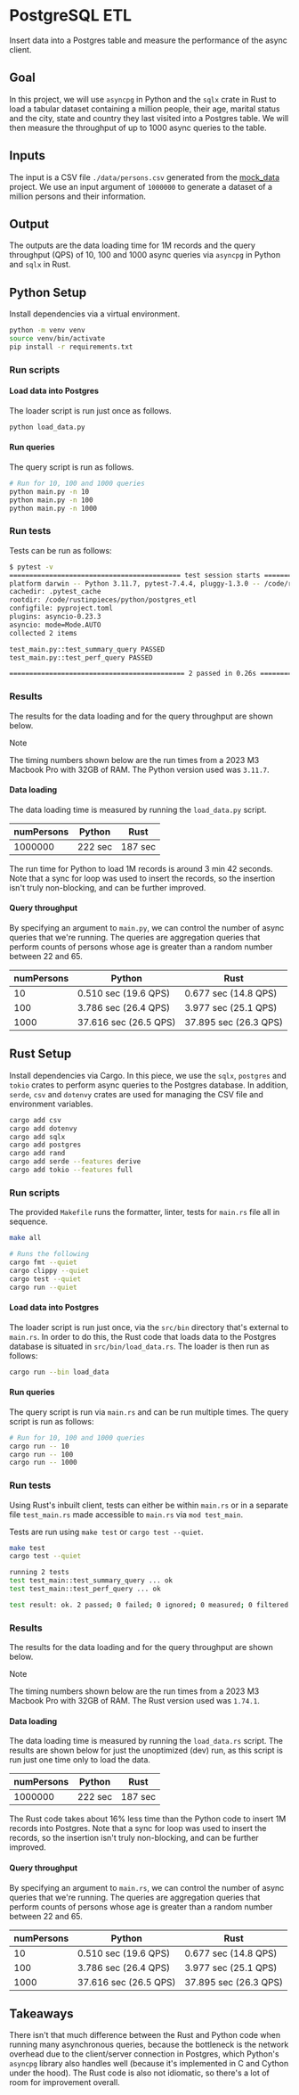 # PostgreSQL ETL

Insert data into a Postgres table and measure the performance of the async client.

## Goal

In this project, we will use `asyncpg` in Python and the `sqlx` crate in Rust to load a tabular
dataset containing a million people, their age, marital status and the city, state and country they
last visited into a Postgres table. We will then measure the throughput of up to 1000 async queries
to the table.

## Inputs

The input is a CSV file `./data/persons.csv` generated from the [mock_data](../mock_data) project.
We use an input argument of `1000000` to generate a dataset of a million persons and their
information.

## Output

The outputs are the data loading time for 1M records and the query throughput (QPS) of 10, 100 and
1000 async queries via `asyncpg` in Python and `sqlx` in Rust.

## Python Setup

Install dependencies via a virtual environment.

```bash
python -m venv venv
source venv/bin/activate
pip install -r requirements.txt
```

### Run scripts

#### Load data into Postgres

The loader script is run just once as follows.

```bash
python load_data.py
```

#### Run queries

The query script is run as follows.

```bash
# Run for 10, 100 and 1000 queries
python main.py -n 10
python main.py -n 100
python main.py -n 1000
```

### Run tests

Tests can be run as follows:

```bash
$ pytest -v
=========================================== test session starts ============================================
platform darwin -- Python 3.11.7, pytest-7.4.4, pluggy-1.3.0 -- /code/rustinpieces/python/postgres_etl/.venv/bin/python3.11
cachedir: .pytest_cache
rootdir: /code/rustinpieces/python/postgres_etl
configfile: pyproject.toml
plugins: asyncio-0.23.3
asyncio: mode=Mode.AUTO
collected 2 items

test_main.py::test_summary_query PASSED                                                              [ 50%]
test_main.py::test_perf_query PASSED                                                                 [100%]

============================================ 2 passed in 0.26s =============================================
```

### Results

The results for the data loading and for the query throughput are shown below.

> [!NOTE]
> The timing numbers shown below are the run times from a 2023 M3 Macbook Pro with 32GB of RAM.
> The Python version used was `3.11.7`.

#### Data loading

The data loading time is measured by running the `load_data.py` script.

| numPersons | Python  | Rust    |
| ---------- | ------- | ------- |
| 1000000    | 222 sec | 187 sec |

The run time for Python to load 1M records is around 3 min 42 seconds. Note that a sync for loop
was used to insert the records, so the insertion isn't truly non-blocking, and can be further
improved.

#### Query throughput

By specifying an argument to `main.py`, we can control the number of async queries that we're
running. The queries are aggregation queries that perform counts of persons whose age is greater
than a random number between 22 and 65.

| numPersons | Python                | Rust                  |
| ---------- | --------------------- | --------------------- |
| 10         | 0.510 sec (19.6 QPS)  | 0.677 sec (14.8 QPS)  |
| 100        | 3.786 sec (26.4 QPS)  | 3.977 sec (25.1 QPS)  |
| 1000       | 37.616 sec (26.5 QPS) | 37.895 sec (26.3 QPS) |

## Rust Setup

Install dependencies via Cargo. In this piece, we use the `sqlx`, `postgres` and `tokio` crates to
perform async queries to the Postgres database. In addition, `serde`, `csv` and `dotenvy` crates
are used for managing the CSV file and environment variables.

```bash
cargo add csv
cargo add dotenvy
cargo add sqlx
cargo add postgres
cargo add rand
cargo add serde --features derive
cargo add tokio --features full
```

### Run scripts

The provided `Makefile` runs the formatter, linter, tests for `main.rs` file all in sequence.

```bash
make all

# Runs the following
cargo fmt --quiet
cargo clippy --quiet
cargo test --quiet
cargo run --quiet
```

#### Load data into Postgres

The loader script is run just once, via the `src/bin` directory that's external to `main.rs`. In
order to do this, the Rust code that loads data to the Postgres database is situated in
`src/bin/load_data.rs`. The loader is then run as follows:

```bash
cargo run --bin load_data
```

#### Run queries

The query script is run via `main.rs` and can be run multiple times. The query script is run as
follows:

```bash
# Run for 10, 100 and 1000 queries
cargo run -- 10
cargo run -- 100
cargo run -- 1000
```

### Run tests

Using Rust's inbuilt client, tests can either be within `main.rs` or in a separate file
`test_main.rs` made accessible to `main.rs` via `mod test_main`.

Tests are run using `make test` or `cargo test --quiet`.

```bash
make test
cargo test --quiet
```

```bash
running 2 tests
test test_main::test_summary_query ... ok
test test_main::test_perf_query ... ok

test result: ok. 2 passed; 0 failed; 0 ignored; 0 measured; 0 filtered out; finished in 0.22s
```

### Results

The results for the data loading and for the query throughput are shown below.

> [!NOTE]
> The timing numbers shown below are the run times from a 2023 M3 Macbook Pro with 32GB of RAM.
> The Rust version used was `1.74.1`.

#### Data loading

The data loading time is measured by running the `load_data.rs` script. The results are shown below
for just the unoptimized (dev) run, as this script is run just one time only to load the data.

| numPersons | Python  | Rust    |
| ---------- | ------- | ------- |
| 1000000    | 222 sec | 187 sec |

The Rust code takes about 16% less time than the Python code to insert 1M records into Postgres.
Note that a sync for loop was used to insert the records, so the insertion isn't truly non-blocking,
and can be further improved.

#### Query throughput

By specifying an argument to `main.rs`, we can control the number of async queries that we're
running. The queries are aggregation queries that perform counts of persons whose age is greater
than a random number between 22 and 65.

| numPersons | Python                | Rust                  |
| ---------- | --------------------- | --------------------- |
| 10         | 0.510 sec (19.6 QPS)  | 0.677 sec (14.8 QPS)  |
| 100        | 3.786 sec (26.4 QPS)  | 3.977 sec (25.1 QPS)  |
| 1000       | 37.616 sec (26.5 QPS) | 37.895 sec (26.3 QPS) |

## Takeaways

There isn't that much difference between the Rust and Python code when running many asynchronous
queries, because the bottleneck is the network overhead due to the client/server connection in
Postgres, which Python's `asyncpg` library also handles well (because it's implemented in C and
Cython under the hood). The Rust code is also not idiomatic, so there's a lot of room for
improvement overall.
